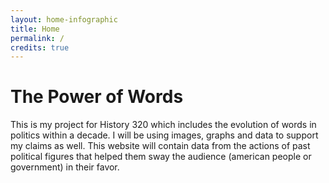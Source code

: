 ```yaml
---
layout: home-infographic
title: Home
permalink: /
credits: true
---
```


# The Power of Words

This is my project for History 320 which includes the evolution of words in politics within a decade. I will be using images, graphs and data to support my claims as well. This website will contain data from the actions of past political figures that helped them sway the audience (american people or government) in their favor.
